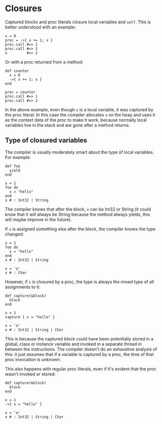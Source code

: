 # Closures

Captured blocks and proc literals closure local variables and `self`. This is better understood with an example:

```crystal
x = 0
proc = ->{ x += 1; x }
proc.call #=> 1
proc.call #=> 2
x         #=> 2
```

Or with a proc returned from a method:

```crystal
def counter
  x = 0
  ->{ x += 1; x }
end

proc = counter
proc.call #=> 1
proc.call #=> 2
```

In the above example, even though `x` is a local variable, it was captured by the proc literal. In this case the compiler allocates `x` on the heap and uses it as the context data of the proc to make it work, because normally local variables live in the stack and are gone after a method returns.

## Type of closured variables

The compiler is usually moderately smart about the type of local variables. For example:

```crystal
def foo
  yield
end

x = 1
foo do
  x = "hello"
end
x # : Int32 | String
```

The compiler knows that after the block, `x` can be Int32 or String (it could know that it will always be String because the method always yields, this will maybe improve in the future).

If `x` is assigned something else after the block, the compiler knows the type changed:

```crystal
x = 1
foo do
  x = "hello"
end
x # : Int32 | String

x = 'a'
x # : Char
```

However, if `x` is closured by a proc, the type is always the mixed type of all assignments to it:

```crystal
def capture(&block)
  block
end

x = 1
capture { x = "hello" }

x = 'a'
x # : Int32 | String | Char
```

This is because the captured block could have been potentially stored in a global, class or instance variable and invoked in a separate thread in between the instructions. The compiler doesn't do an exhaustive analysis of this: it just assumes that if a variable is captured by a proc, the time of that proc invocation is unknown.

This also happens with regular proc literals, even if it's evident that the proc wasn't invoked or stored:

```crystal
def capture(&block)
  block
end

x = 1
->{ x = "hello" }

x = 'a'
x # : Int32 | String | Char
```



